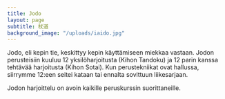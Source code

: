 ```yaml
---
title: Jodo
layout: page
subtitle: 杖道
background_image: "/uploads/iaido.jpg"
---
```


Jodo, eli kepin tie, keskittyy kepin käyttämiseen miekkaa vastaan. Jodon perusteisiin kuuluu 12 yksilöharjoitusta (Kihon Tandoku) ja 12 parin kanssa tehtävää harjoitusta (Kihon Sotai). Kun perustekniikat ovat hallussa, siirrymme 12:een seitei kataan tai ennalta sovittuun liikesarjaan.

Jodon harjoittelu on avoin kaikille peruskurssin suorittaneille.

